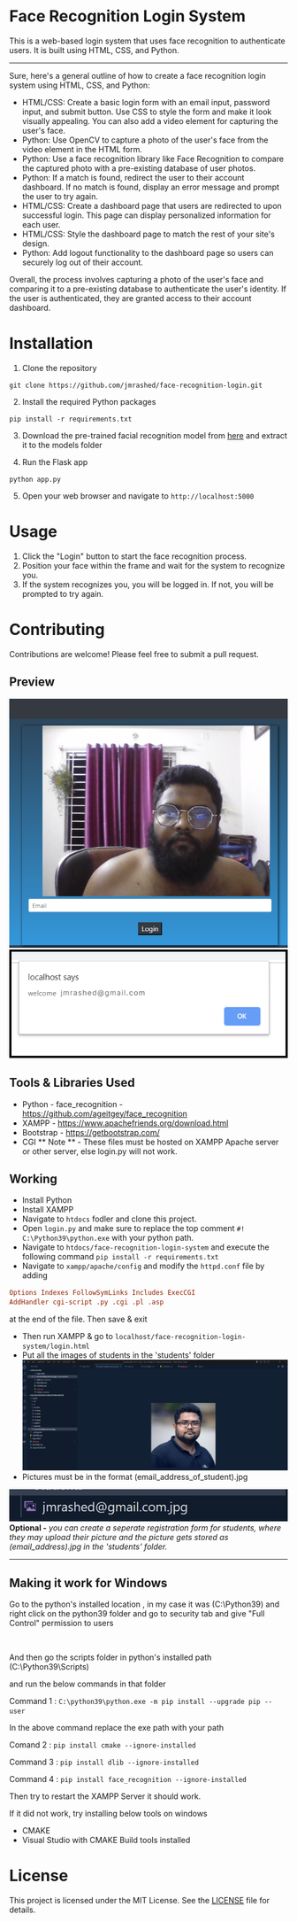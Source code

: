# Face Recognition Login System

This is a web-based login system that uses face recognition to authenticate users. It is built using HTML, CSS, and Python.

<hr/>

Sure, here's a general outline of how to create a face recognition login system using HTML, CSS, and Python:

- HTML/CSS: Create a basic login form with an email input, password input, and submit button. Use CSS to style the form and make it look visually appealing. You can also add a video element for capturing the user's face.
- Python: Use OpenCV to capture a photo of the user's face from the video element in the HTML form.
- Python: Use a face recognition library like Face Recognition to compare the captured photo with a pre-existing database of user photos.
- Python: If a match is found, redirect the user to their account dashboard. If no match is found, display an error message and prompt the user to try again.
- HTML/CSS: Create a dashboard page that users are redirected to upon successful login. This page can display personalized information for each user.
- HTML/CSS: Style the dashboard page to match the rest of your site's design.
- Python: Add logout functionality to the dashboard page so users can securely log out of their account.

Overall, the process involves capturing a photo of the user's face and comparing it to a pre-existing database to authenticate the user's identity. If the user is authenticated, they are granted access to their account dashboard.

# Installation

1. Clone the repository

```command
git clone https://github.com/jmrashed/face-recognition-login.git
```

2. Install the required Python packages

```command
pip install -r requirements.txt

```

3. Download the pre-trained facial recognition model from [here](https://github.com/davisking/dlib-models/raw/master/shape_predictor_68_face_landmarks.dat.bz2) and extract it to the models folder

4. Run the Flask app

```command
python app.py
```

5. Open your web browser and navigate to `http://localhost:5000`

# Usage

1. Click the "Login" button to start the face recognition process.
2. Position your face within the frame and wait for the system to recognize you.
3. If the system recognizes you, you will be logged in. If not, you will be prompted to try again.

# Contributing

Contributions are welcome! Please feel free to submit a pull request.

## Preview

<img src="./assets/Preview/p1.png">
<img src="./assets/Preview/p2.png">

## Tools & Libraries Used

- Python - face_recognition - https://github.com/ageitgey/face_recognition
- XAMPP - https://www.apachefriends.org/download.html
- Bootstrap - https://getbootstrap.com/
- CGI
  ** Note ** - These files must be hosted on XAMPP Apache server or other server, else login.py will not work.

## Working

- Install Python
- Install XAMPP
- Navigate to `htdocs` fodler and clone this project.
- Open `login.py` and make sure to replace the top comment `#! C:\Python39\python.exe` with your python path.
- Navigate to `htdocs/face-recognition-login-system` and execute the following command `pip install -r requirements.txt`
- Navigate to `xampp/apache/config` and modify the `httpd.conf` file by adding

```conf
Options Indexes FollowSymLinks Includes ExecCGI
AddHandler cgi-script .py .cgi .pl .asp
```

at the end of the file. Then save & exit

- Then run XAMPP & go to `localhost/face-recognition-login-system/login.html`
- Put all the images of students in the 'students' folder
  <img src='./assets/Preview/n1.png'>
- Pictures must be in the format (email_address_of_student).jpg

<img src='./assets/Preview/n2.png'><br>
<b>Optional -</b> <i>you can create a seperate registration form for students, where they may upload their picture and the picture gets stored as (email_address).jpg in the 'students' folder.</i>

<hr/>

## Making it work for Windows

<p>
Go to the python's installed location , in my case it was (C:\Python39) and right click on the 
python39 folder and go to security tab and give "Full Control" permission to users
</p>
</br/>
<p>
And then go the scripts folder in python's installed path
(C:\Python39\Scripts)
</p>
and run the below commands in that folder 
<br/>

Command 1 : `C:\python39\python.exe -m pip install --upgrade pip --user`

In the above command replace the exe path with your path

Comand 2 : `pip install cmake --ignore-installed`

Command 3 : `pip install dlib --ignore-installed`

Command 4 : `pip install face_recognition --ignore-installed`

Then try to restart the XAMPP Server it should work.

If it did not work, try installing below tools on windows

- CMAKE
- Visual Studio with CMAKE Build tools installed

# License

This project is licensed under the MIT License. See the [LICENSE]() file for details.
